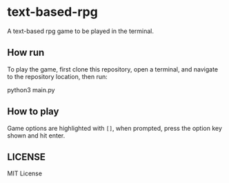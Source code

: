 # text-based-rpg

A text-based rpg game to be played in the terminal.

## How run

To play the game, first clone this repository, open a terminal, and navigate to the repository location, then run:

python3 main.py

## How to play

Game options are highlighted with `[]`, when prompted, press the option key shown and hit enter.

## LICENSE
MIT License

